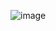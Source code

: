 ![image](https://github.com/MuhammadYusuf07/api-film-wpu-postman/assets/124348537/facfe9d6-2fe4-476f-8561-80000a30645b)
